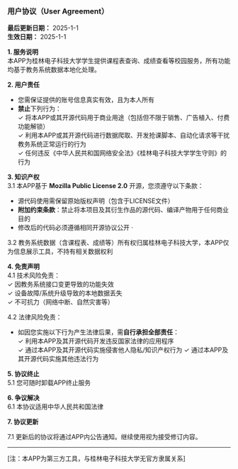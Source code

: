 ### **用户协议（User Agreement）**

**最后更新日期：** 2025-1-1  
**生效日期：** 2025-1-1

**1. 服务说明**  
本APP为桂林电子科技大学学生提供课程表查询、成绩查看等校园服务，所有功能均基于教务系统数据本地化处理。

**2. 用户责任**

- 您需保证提供的账号信息真实有效，且为本人所有
- **禁止**下列行为：  
  ✓ 将本APP或其开源代码用于商业用途（包括但不限于销售、广告植入、付费功能解锁）  
  ✓ 利用本APP或其开源代码进行数据爬取、开发抢课脚本、自动化请求等干扰教务系统正常运行的行为  
  ✓ 任何违反《中华人民共和国网络安全法》《桂林电子科技大学学生守则》的行为

**3. 知识产权**  
3.1 本APP基于 **Mozilla Public License 2.0** 开源，您须遵守以下条款：

- 源代码使用需保留原始版权声明（包含于LICENSE文件）
- **附加约束条款**：禁止将本项目及其衍生作品的源代码、编译产物用于任何商业目的
- 修改后的代码必须遵循相同开源协议公开  ·

3.2 教务系统数据（含课程表、成绩等）所有权归属桂林电子科技大学，本APP仅为信息展示工具，不持有相关数据权利

**4. 免责声明**  
4.1 技术风险免责：  
✓ 因教务系统接口变更导致的功能失效  
✓ 设备故障/系统升级导致的本地数据丢失  
✓ 不可抗力（网络中断、自然灾害等）

4.2 法律风险免责：

- 如因您实施以下行为产生法律后果，需**自行承担全部责任**：  
  ✓ 利用本APP及其开源代码开发违反国家法律的应用程序  
  ✓ 通过本APP及其开源代码实施侵害他人隐私/知识产权行为
  ✓ 通过本APP及其开源代码实施其他违法行为

**5. 协议终止**  
5.1 您可随时卸载APP终止服务

**6. 争议解决**  
6.1 本协议适用中华人民共和国法律

**7. 协议更新**

7.1 更新后的协议将通过APP内公告通知。继续使用视为接受修订内容。


---

[注：本APP为第三方工具，与桂林电子科技大学无官方隶属关系]